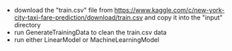 - download the "train.csv" file from https://www.kaggle.com/c/new-york-city-taxi-fare-prediction/download/train.csv and copy it into the "input" directory
- run GenerateTrainingData to clean the train.csv data
- run either LinearModel or MachineLearningModel